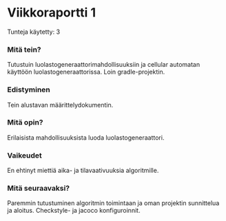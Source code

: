 # Viikkoraportti 1
Tunteja käytetty: 3

### Mitä tein?

Tutustuin luolastogeneraattorimahdollisuuksiin ja cellular automatan käyttöön luolastogeneraattorissa. Loin gradle-projektin.

### Edistyminen

Tein alustavan määrittelydokumentin.

### Mitä opin?

Erilaisista mahdollisuuksista luoda luolastogeneraattori. 

### Vaikeudet

En ehtinyt miettiä aika- ja tilavaativuuksia algoritmille.

### Mitä seuraavaksi?

Paremmin tutustuminen algoritmin toimintaan ja oman projektin sunnittelua ja aloitus. Checkstyle- ja jacoco konfiguroinnit.
